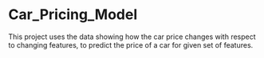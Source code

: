 # Car_Pricing_Model
This project uses the data showing how the car price changes with respect to changing features, to predict the price of a car for given set of features. 
